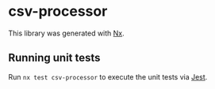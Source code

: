 # csv-processor

This library was generated with [Nx](https://nx.dev).

## Running unit tests

Run `nx test csv-processor` to execute the unit tests via [Jest](https://jestjs.io).
